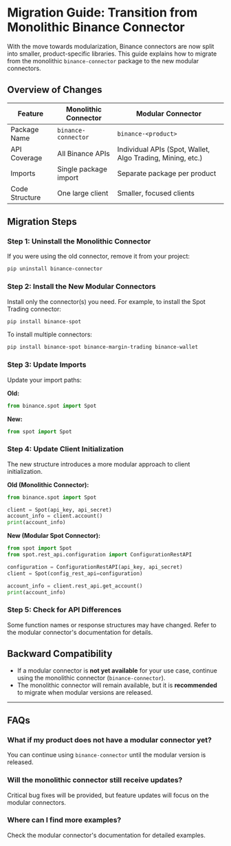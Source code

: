 # **Migration Guide: Transition from Monolithic Binance Connector**

With the move towards modularization, Binance connectors are now split into smaller, product-specific libraries. This guide explains how to migrate from the monolithic `binance-connector` package to the new modular connectors.

## **Overview of Changes**

| Feature | Monolithic Connector | Modular Connector |
|---------|----------------------|------------------|
| Package Name | `binance-connector` | `binance-<product>` |
| API Coverage | All Binance APIs | Individual APIs (Spot, Wallet, Algo Trading, Mining, etc.) |
| Imports | Single package import | Separate package per product |
| Code Structure | One large client | Smaller, focused clients |

## **Migration Steps**

### **Step 1: Uninstall the Monolithic Connector**

If you were using the old connector, remove it from your project:

```bash
pip uninstall binance-connector
```

### **Step 2: Install the New Modular Connectors**

Install only the connector(s) you need. For example, to install the Spot Trading connector:

```bash
pip install binance-spot
```

To install multiple connectors:

```bash
pip install binance-spot binance-margin-trading binance-wallet
```

### **Step 3: Update Imports**

Update your import paths:

**Old:**

```python
from binance.spot import Spot

```

**New:**

```python
from spot import Spot
```

### **Step 4: Update Client Initialization**

The new structure introduces a more modular approach to client initialization.

**Old (Monolithic Connector):**

```python
from binance.spot import Spot

client = Spot(api_key, api_secret)
account_info = client.account()
print(account_info)
```

**New (Modular Spot Connector):**

```python
from spot import Spot
from spot.rest_api.configuration import ConfigurationRestAPI

configuration = ConfigurationRestAPI(api_key, api_secret)
client = Spot(config_rest_api=configuration)

account_info = client.rest_api.get_account()
print(account_info)
```

### **Step 5: Check for API Differences**

Some function names or response structures may have changed. Refer to the modular connector's documentation for details.

## **Backward Compatibility**

- If a modular connector is **not yet available** for your use case, continue using the monolithic connector (`binance-connector`).
- The monolithic connector will remain available, but it is **recommended** to migrate when modular versions are released.

---

## **FAQs**

### **What if my product does not have a modular connector yet?**

You can continue using `binance-connector` until the modular version is released.

### **Will the monolithic connector still receive updates?**

Critical bug fixes will be provided, but feature updates will focus on the modular connectors.

### **Where can I find more examples?**

Check the modular connector's documentation for detailed examples.
